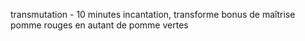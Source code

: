 transmutation - 10 minutes incantation, transforme bonus de maîtrise pomme rouges en autant de pomme vertes 